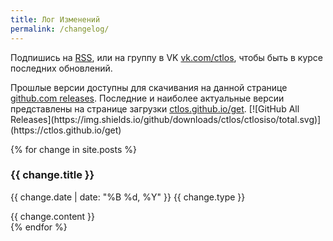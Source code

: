 ```yaml
---
title: Лог Изменений
permalink: /changelog/
---
```


<p>Подпишись на <a href="{{ site.baseurl }}/feed.xml">RSS</a>, или на группу в VK <a target="_blank" href="https://vk.com/ctlos">vk.com/ctlos</a>, чтобы быть в курсе последних обновлений.</p>

<p>Прошлые версии доступны для скачивания на данной странице <a target="_blank" href="https://github.com/ctlos/ctlosiso/releases">github.com releases</a>. Последние и наиболее актуальные версии представлены на странице загрузки <a target="_blank" href="https://ctlos.github.io/get">ctlos.github.io/get</a>. [![GitHub All Releases](https://img.shields.io/github/downloads/ctlos/ctlosiso/total.svg)](https://ctlos.github.io/get)</p>

<div class="changelog">
	{% for change in site.posts %}
		<div class="changelog-item">
			<h3>{{ change.title }}</h3>
			<p><span class="date">{{ change.date | date: "%B %d, %Y" }}</span> <span class="badge {{ change.type }}">{{ change.type }}</span></p>
			{{ change.content }}
		</div>
	{% endfor %}
</div>
